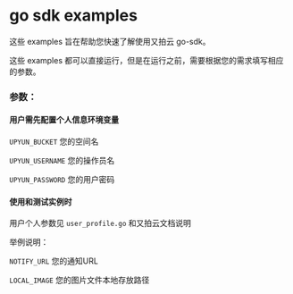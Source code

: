 # go sdk examples

这些 examples 旨在帮助您快速了解使用又拍云 go-sdk。

这些 examples 都可以直接运行，但是在运行之前，需要根据您的需求填写相应的参数。

### 参数：

#### 用户需先配置个人信息环境变量

`UPYUN_BUCKET` 您的空间名

`UPYUN_USERNAME` 您的操作员名

`UPYUN_PASSWORD` 您的用户密码

#### 使用和测试实例时

用户个人参数见 `user_profile.go` 和又拍云文档说明

举例说明：

`NOTIFY_URL` 您的通知URL

`LOCAL_IMAGE` 您的图片文件本地存放路径
